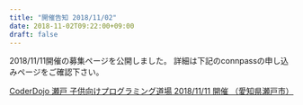 ```yaml
---
title: "開催告知 2018/11/02"
date: 2018-11-02T09:22:00+09:00
draft: false
---
```


2018/11/11開催の募集ページを公開しました。
詳細は下記のconnpassの申し込みページをご確認下さい。

[CoderDojo 瀬戸 子供向けプログラミング道場  2018/11/11 開催 （愛知県瀬戸市）](https://coderdojo-seto.connpass.com/event/106628/)
